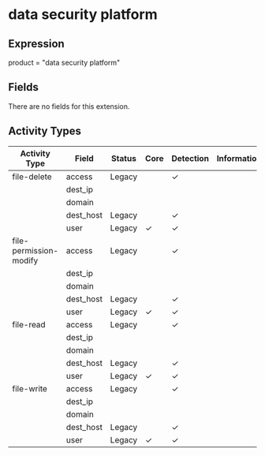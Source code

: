 data security platform
======================

Expression
----------

product = "data security platform"

Fields
------

There are no fields for this extension.

Activity Types
--------------

| Activity Type          | Field     | Status | Core     | Detection | Informational |
| ---------------------- | --------- | ------ | -------- | --------- | ------------- |
| file-delete            | access    | Legacy |          | &#10003;  |               |
|                        | dest_ip   |        |          |           |               |
|                        | domain    |        |          |           |               |
|                        | dest_host | Legacy |          | &#10003;  |               |
|                        | user      | Legacy | &#10003; | &#10003;  |               |
| file-permission-modify | access    | Legacy |          | &#10003;  |               |
|                        | dest_ip   |        |          |           |               |
|                        | domain    |        |          |           |               |
|                        | dest_host | Legacy |          | &#10003;  |               |
|                        | user      | Legacy | &#10003; | &#10003;  |               |
| file-read              | access    | Legacy |          | &#10003;  |               |
|                        | dest_ip   |        |          |           |               |
|                        | domain    |        |          |           |               |
|                        | dest_host | Legacy |          | &#10003;  |               |
|                        | user      | Legacy | &#10003; | &#10003;  |               |
| file-write             | access    | Legacy |          | &#10003;  |               |
|                        | dest_ip   |        |          |           |               |
|                        | domain    |        |          |           |               |
|                        | dest_host | Legacy |          | &#10003;  |               |
|                        | user      | Legacy | &#10003; | &#10003;  |               |

